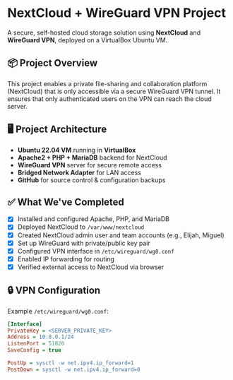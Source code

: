 # NextCloud + WireGuard VPN Project

A secure, self-hosted cloud storage solution using **NextCloud** and **WireGuard VPN**, deployed on a VirtualBox Ubuntu VM.

## 📦 Project Overview

This project enables a private file-sharing and collaboration platform (NextCloud) that is only accessible via a secure WireGuard VPN tunnel. It ensures that only authenticated users on the VPN can reach the cloud server.

## 🖥️ Project Architecture

- **Ubuntu 22.04 VM** running in **VirtualBox**
- **Apache2 + PHP + MariaDB** backend for NextCloud
- **WireGuard VPN** server for secure remote access
- **Bridged Network Adapter** for LAN access
- **GitHub** for source control & configuration backups

## ✅ What We've Completed

- [x] Installed and configured Apache, PHP, and MariaDB
- [x] Deployed NextCloud to `/var/www/nextcloud`
- [x] Created NextCloud admin user and team accounts (e.g., Elijah, Miguel)
- [x] Set up WireGuard with private/public key pair
- [x] Configured VPN interface in `/etc/wireguard/wg0.conf`
- [x] Enabled IP forwarding for routing
- [x] Verified external access to NextCloud via browser

## 🔒 VPN Configuration

Example `/etc/wireguard/wg0.conf`:

```ini
[Interface]
PrivateKey = <SERVER_PRIVATE_KEY>
Address = 10.8.0.1/24
ListenPort = 51820
SaveConfig = true

PostUp = sysctl -w net.ipv4.ip_forward=1
PostDown = sysctl -w net.ipv4.ip_forward=0
